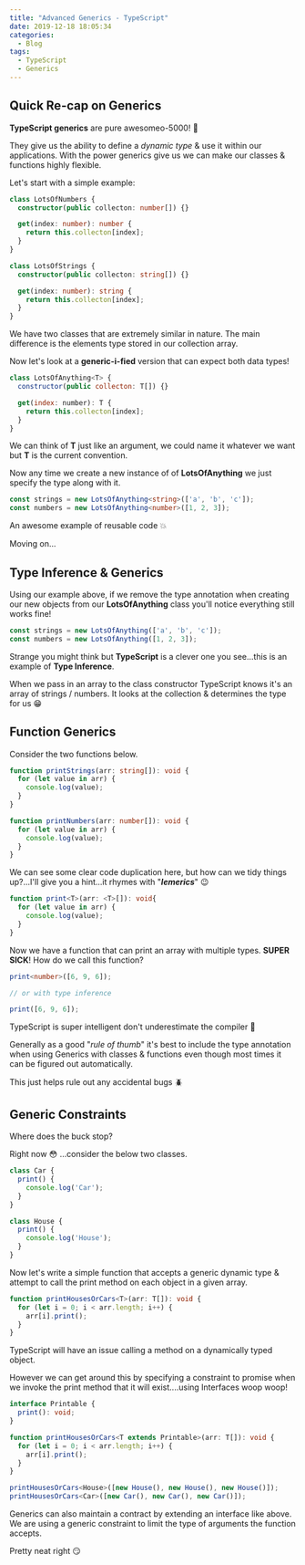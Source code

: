 ```yaml
---
title: "Advanced Generics - TypeScript"
date: 2019-12-18 18:05:34
categories:
  - Blog
tags:
  - TypeScript
  - Generics
---
```


## Quick Re-cap on Generics

**TypeScript generics** are pure awesomeo-5000! :space_invader:

They give us the ability to define a _dynamic type_ & use it within our applications. With the power generics give us we can make our classes & functions highly flexible.

Let's start with a simple example:

```typescript
class LotsOfNumbers {
  constructor(public collecton: number[]) {}

  get(index: number): number {
    return this.collecton[index];
  }
}

class LotsOfStrings {
  constructor(public collecton: string[]) {}

  get(index: number): string {
    return this.collecton[index];
  }
}
```

We have two classes that are extremely similar in nature. The main difference is the elements type stored in our collection array.

Now let's look at a **generic-i-fied** version that can expect both data types!

```javascript
class LotsOfAnything<T> {
  constructor(public collecton: T[]) {}

  get(index: number): T {
    return this.collecton[index];
  }
}
```

We can think of **T** just like an argument, we could name it whatever we want but **T** is the current convention.

Now any time we create a new instance of of **LotsOfAnything** we just specify the type along with it.

```typescript
const strings = new LotsOfAnything<string>(['a', 'b', 'c']);
const numbers = new LotsOfAnything<number>([1, 2, 3]);
```

An awesome example of reusable code :boom:

Moving on...

## Type Inference & Generics

Using our example above, if we remove the type annotation when creating our new objects from our **LotsOfAnything** class you'll notice everything still works fine!

```typescript
const strings = new LotsOfAnything(['a', 'b', 'c']);
const numbers = new LotsOfAnything([1, 2, 3]);
```

Strange you might think but **TypeScript** is a clever one you see...this is an example of **Type Inference**.

When we pass in an array to the class constructor TypeScript knows it's an array of strings / numbers. It looks at the collection & determines the type for us :grin:

## Function Generics

Consider the two functions below.

```typescript
function printStrings(arr: string[]): void {
  for (let value in arr) {
    console.log(value);
  }
}

function printNumbers(arr: number[]): void {
  for (let value in arr) {
    console.log(value);
  }
}
```

We can see some clear code duplication here, but how can we tidy things up?...I'll give you a hint...it rhymes with "**_lemerics_**" :wink:

```typescript
function print<T>(arr: <T>[]): void{
  for (let value in arr) {
    console.log(value);
  }
}
```

Now we have a function that can print an array with multiple types. **SUPER SICK**! How do we call this function?

```typescript
print<number>([6, 9, 6]);

// or with type inference

print([6, 9, 6]);
```

TypeScript is super intelligent don't underestimate the compiler :dragon_face:

Generally as a good "_rule of thumb_" it's best to include the type annotation when using Generics with classes & functions even though most times it can be figured out automatically.

This just helps rule out any accidental bugs :beetle:

## Generic Constraints

Where does the buck stop?

Right now :flushed: ...consider the below two classes.

```typescript
class Car {
  print() {
    console.log('Car');
  }
}

class House {
  print() {
    console.log('House');
  }
}
```

Now let's write a simple function that accepts a generic dynamic type & attempt to call the print method on each object in a given array.

```typescript
function printHousesOrCars<T>(arr: T[]): void {
  for (let i = 0; i < arr.length; i++) {
    arr[i].print();
  }
}
```

TypeScript will have an issue calling a method on a dynamically typed object.

However we can get around this by specifying a constraint to promise when we invoke the print method that it will exist....using Interfaces woop woop!

```typescript
interface Printable {
  print(): void;
}

function printHousesOrCars<T extends Printable>(arr: T[]): void {
  for (let i = 0; i < arr.length; i++) {
    arr[i].print();
  }
}

printHousesOrCars<House>([new House(), new House(), new House()]);
printHousesOrCars<Car>([new Car(), new Car(), new Car()]);
```

Generics can also maintain a contract by extending an interface like above. We are using a generic constraint to limit the type of arguments the function accepts.

Pretty neat right :smirk:
